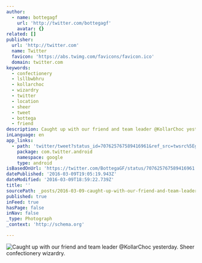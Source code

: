 ```yaml
---
author:
  - name: bottegagf
    url: 'http://twitter.com/bottegagf'
    avatar: {}
related: []
publisher:
  url: 'http://twitter.com'
  name: Twitter
  favicon: 'https://abs.twimg.com/favicons/favicon.ico'
  domain: twitter.com
keywords:
  - confectionery
  - lsllbwbhru
  - kollarchoc
  - wizardry
  - twitter
  - location
  - sheer
  - tweet
  - bottega
  - friend
description: Caught up with our friend and team leader @KollarChoc yesterday. Sheer confectionery wizardry.
inLanguage: en
app_links:
  - path: 'twitter/tweet?status_id=707625767589416961&ref_src=twsrc%5Egoogle%7Ctwcamp%5Eandroidseo%7Ctwgr%5Estatus%7Ctwterm%5E707625767589416961'
    package: com.twitter.android
    namespace: google
    type: android
isBasedOnUrl: 'https://twitter.com/BottegaGF/status/707625767589416961'
datePublished: '2016-03-09T19:05:19.943Z'
dateModified: '2016-03-09T18:59:22.739Z'
title: ''
sourcePath: _posts/2016-03-09-caught-up-with-our-friend-and-team-leader-kollarchoc-yester.md
published: true
inFeed: true
hasPage: false
inNav: false
_type: Photograph
_context: 'http://schema.org'

---
```

![Caught up with our friend and team leader &commat;KollarChoc yesterday&period; Sheer confectionery wizardry&period;](https://pbs.twimg.com/media/CdH93_zUAAAaTzg.jpg:large)
